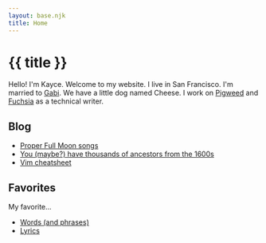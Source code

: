 ```yaml
---
layout: base.njk
title: Home
---
```


# {{ title }}

Hello! I'm Kayce. Welcome to my website. I live in San Francisco. I'm married
to [Gabi](https://gabjoart.com). We have a little dog named Cheese. I work on
[Pigweed](https://pigweed.dev) and [Fuchsia](https://fuchsia.dev) as a
technical writer.

## Blog

* [Proper Full Moon songs](/blog/moon/)
* [You (maybe?) have thousands of ancestors from the 1600s](/blog/ancestors/)
* [Vim cheatsheet](/blog/vim/)

## Favorites

My favorite...

* [Words (and phrases)](/favorites/words/)
* [Lyrics](/favorites/lyrics/)
